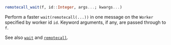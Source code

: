 ```julia
remotecall_wait(f, id::Integer, args...; kwargs...)
```

Perform a faster `wait(remotecall(...))` in one message on the `Worker` specified by worker id `id`. Keyword arguments, if any, are passed through to `f`.

See also [`wait`](@ref) and [`remotecall`](@ref).
